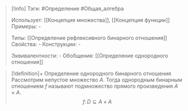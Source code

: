 > [!info]
> Тэги: #Определение #Общая_алгебра 
> 
> Использует: [[Концепция множества]], [[Концепция функции]]
> Примеры: *-*
> 
> Типы: [[Определение рефлексивного бинарного отношения]]
> Свойства: *-*
> Конструкции: *-*
> 
> Эквивалентности: *-*
> Обобщения: [[Определение однородного отношения]]

> [!definition]+ Определение однородного бинарного отношения
> Рассмотрим непустое множество $A$. Тогда однородным бинарным отношением $f$ называют подмножество прямого произведения $A\times A$. 
> $$f\colon D\subseteq A\times A$$